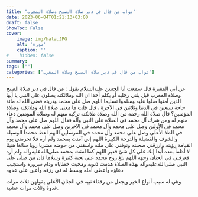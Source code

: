 ```yaml
---
title: "ثواب من قال في دبر صلاة الصبح وصلاة المغرب"
date: 2023-06-04T01:21:13+03:00
draft: false
ShowToc: False
cover:
    image: img/hala.JPG
    alt: 'صورة'
    caption: ''
#    hidden: false
summary: 
tags: [""]
categories: ["ثواب من قال في دبر صلاة الصبح وصلاة المغرب"]
---
```

عن أبي المغيرة قال سمعت أبا الحسن عليه‌السلام يقول : من قال في دبر صلاة
الصبح وصلاة المغرب قبل يثني رجليه أو يكلم أحدا ان الله وملائكته
يصلون على النبي يا أيها الذين آمنوا صلوا عليه وسلموا تسليما اللهم صل
على محمد وذريته قضى الله له مائة حاجة سبعين في الدنيا وثلاثين في
الآخرة ، قال قلت ما معنى صلاة الله وملائكته وصلاة المؤمنين؟ قال صلاة
الله رحمة من الله وصلاة ملائكته تزكية منهم له وصلاة المؤمنين دعاء
منهم له ومن شرك آل محمد في الصلاة على النبي وآله فقال اللهم صل
على محمد وآل محمد في الأولين وصل على محمد وآل محمد في الآخرين
وصل على محمد وآل محمد في الملا الأعلى وصل على محمد وآل محمد في
المرسلين اللهم اعط محمدا الوسيلة والشرف والفضيلة والدرجة الكبيرة
اللهم إني آمنت بمحمد ولم أره فلا تحرمني يوم القيامة رؤيته وارزقني
صحبته وتوفني على ملته واسقني من حوضه مشربا رويا سائغا هنيئا لا أظمأ
بعده أبدا إنك على كل شئ قدير اللهم كما آمنت بمحمد صلى‌الله‌عليه‌وآله ولم أره
فعرفني في الجنان وجهه اللهم بلغ روح محمد عني تحية كثيرة وسلاما فان
من صلى على النبي صلى‌الله‌عليه‌وآله بهذه الصلاة هدمت ذنوبه ومحيت خطاياه ودام
سروره واستجيب دعاؤه وأعطي أمله وبسط له في رزقه وأعين على عدوه
 
وهي له سبب أنواع الخير ويجعل من رفقاء نبيه في الجنان الأعلى يقولهن
ثلاث مرات غدوة وثلاث مرات عشية.

